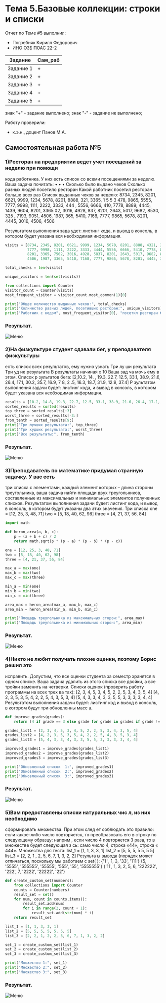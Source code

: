
# Тема 5.Базовые коллекции: строки и списки  
Отчет по Теме #5 выполнил:
- Погребняк Кирилл Федорович
- ИНО ОЗБ ПОАС 22-2

| Задание  | Сам_раб |
| ------ | ------ |
| Задание 1 | + | 
| Задание 2 | + | 
| Задание 3 | + | 
| Задание 4 | + | 
| Задание 5 | + | 

знак "+" - задание выполнено; знак "-" - задание не выполнено;

Работу проверили:
- к.э.н., доцент Панов М.А.

## Самостоятельная работа №5
### 1)Ресторан на предприятии ведет учет посещений за неделю при помощи
кода работника. У них есть список со всеми посещениями за неделю.
Ваша задача почитать:
•
•
•
Сколько было выдано чеков
Сколько разных людей посетило ресторан
Какой работник посетил ресторан больше всех раз
Список выданных чеков за неделю:
8734, 2345, 8201, 6621, 9999, 1234, 5678, 8201, 8888, 321, 3365,
1
5
5
3
478, 9865, 5555, 7777, 9998, 1111, 2222, 3333, 444 , 5556, 6666,
410, 7778, 8889, 4445, 1439, 9604, 8201, 3365 02, 3016, 4928,
837, 8201, 2643, 5017, 9682, 8530, 325 , 7193, 9051, 4506, 1987,
365, 5410, 7168, 7777, 9865, 5678, 8201, 4445, 3016, 4506, 4506

Результатом выполнения зада
удет: листинг кода, и вывод в
консоль, в котором будет указана вся необходимая информация.


```python
visits = [8734, 2345, 8201, 6621, 9999, 1234, 5678, 8201, 8888, 4321, 3365, 1478, 9865, 5555,
          7777, 9998, 1111, 2222, 3333, 4444, 5556, 6666, 5410, 7778, 8889, 4445, 1439, 9604,
          8201, 3365, 7502, 3016, 4928, 5837, 8201, 2643, 5017, 9682, 8530, 3250, 7193, 9051,
          4506, 1987, 3365, 5410, 7168, 7777, 9865, 5678, 8201, 4445, 3016, 4506, 4506]

total_checks = len(visits)

unique_visitors = len(set(visits))

from collections import Counter
visitor_count = Counter(visits)
most_frequent_visitor = visitor_count.most_common(1)[0]

print("Общее количество выданных чеков:", total_checks)
print("Количество разных людей, посетивших ресторан:", unique_visitors)
print("Работник с кодом", most_frequent_visitor[0], "посетил ресторан больше всех раз -", most_frequent_visitor[1], "раз.")

```
### Результат.
![Меню]()

### 2)На физкультуре студент сдавали бег, у преподавателя физкультуры
есть список всех результатов, ему нужно узнать
Три лу ши результата
Три уд ие результата
В результаты начиная с 10
Ваша зад ча мочь ему в этом.
Список р зультатов бега:
[2,10.2, 14. , 19.3, 22.7, 12.5, 33.1, 38.9, 21.6, 26.4, 17.1, 30.2, 35.7, 16.9,
7 8, 2 .5, 16.3, 18.7, 31.9, 12.9, 37.4]
Р зультатом выполнения задачи будет: листинг кода, и вывод в
консоль, в котором будет указана вся необходимая информация.


```python
results = [10.2, 14.8, 19.3, 22.7, 12.5, 33.1, 38.9, 21.6, 26.4, 17.1, 30.2, 35.7, 16.9, 27.8, 24.5, 16.3, 18.7, 31.9, 12.9, 37.4]
sorted_results = sorted(results)
top_three = sorted_results[:3]
worst_three = sorted_results[-3:]
from_tenth = sorted_results[9:]
print("Три лучших результата:", top_three)
print("Три худших результата:", worst_three)
print("Все результаты:", from_tenth)

```
### Результат.
![Меню]()

### 3)Преподаватель по математике придумал странную задачку. У вас есть
три списка с элементами, каждый элемент которых – длина стороны
треугольника, ваша задача найти площади двух треугольников,
составленные из максимальных и минимальных элементов полученных
списков. Результатом выполнения задачи будет: листинг кода, и вывод
в консоль, в котором будут указаны два этих значения.
Три списка
one = [12, 25, 3, 48, 71]
two = [5, 18, 40, 62, 98]
three = [4, 21, 37, 56, 84]



```python
import math

def heron_area(a, b, c):
    p = (a + b + c) / 2
    return math.sqrt(p * (p - a) * (p - b) * (p - c))

one = [12, 25, 3, 48, 71]
two = [5, 18, 40, 62, 98]
three = [4, 21, 37, 56, 84]

max_a = max(one)
max_b = max(two)
max_c = max(three)

min_a = min(one)
min_b = min(two)
min_c = min(three)

area_max = heron_area(max_a, max_b, max_c)
area_min = heron_area(min_a, min_b, min_c)

print("Площадь треугольника из максимальных сторон:", area_max)
print("Площадь треугольника из минимальных сторон:", area_min)


```
### Результат.
![Меню]()

### 4)Никто не любит получать плохие оценки, поэтому Борис решил это
исправить. Допустим, что все оценки студента за семестр хранятся в
одном списке. Ваша задача удалить из этого списка все двойки, а все
тройки заменить на четверки.
Списки оценок (проверить работу программы на всех трех ва
тах):
[2, 3, 4, 5, 3, 4, 5, 2, 2, 5, 3, 4, 3, 5, 4]
[4, 2, 3, 5, 3, 5, 4, 2, 2, 5, 4, 3, 5, 3, 4]
[5, 4, 3, 3, 4, 3, 3, 5, 5, 3, 3, 3, 3, 4, 4]
Результатом выполнения задачи будет: листинг код и вывод в
консоль, в котором будут три обновленны масс а.


```python
def improve_grades(grades):
    return [4 if grade == 3 else grade for grade in grades if grade != 2]

grades_list1 = [2, 3, 4, 5, 3, 4, 5, 2, 2, 5, 3, 4, 3, 5, 4]
grades_list2 = [4, 2, 3, 5, 3, 5, 4, 2, 2, 5, 4, 3, 5, 3, 4]
grades_list3 = [5, 4, 3, 3, 4, 3, 3, 5, 5, 3, 3, 3, 3, 4, 4]

improved_grades1 = improve_grades(grades_list1)
improved_grades2 = improve_grades(grades_list2)
improved_grades3 = improve_grades(grades_list3)

print("Обновленный список  1:", improved_grades1)
print("Обновленный список  2:", improved_grades2)
print("Обновленный список  3:", improved_grades3)

```
### Результат.
![Меню]()

### 5)Вам предоставлены списки натуральных чис л, из них необходимо
сформировать множества. При этом след ет соблюдать это правило:
если какое-либо число повторяется, то преобразовать его в строку по
следующему образцу: наприм , если число 4 повторяется 3 раза, то в
множестве будет следующая з
сь: само число 4, строка «44», строка
«
444».
Множества для теста:
list_1 = [1, 1, 3, 3, 1]
list_2 = [5, 5, 5, 5 5, 5 5]
list_3 = [2, 2, 1 , 2, 5, 6, 7, 1, 3, 2, 2]
Результа ы вывода (порядок может отличаться, поскольку мы работаем
с set( ):
{'1 ', 1, 3, '33', '111'}
{5, '5555', '555555', '55555', '555', '55', '5555555'}
{'11', 1, 3, 2, 5, 6, '222222', '222', 7, '2222', '22222', '22'}


```python
def create_custom_set(numbers):
    from collections import Counter
    counts = Counter(numbers)
    result_set = set()
    for num, count in counts.items():
        result_set.add(num)
        for i in range(2, count + 1):
            result_set.add(str(num) * i)
    return result_set

list_1 = [1, 1, 3, 3, 1]
list_2 = [5, 5, 5, 5, 5, 5, 5]
list_3 = [2, 2, 1, 2, 2, 5, 6, 7, 1, 3, 2, 2]

set_1 = create_custom_set(list_1)
set_2 = create_custom_set(list_2)
set_3 = create_custom_set(list_3)

print("Множество 1:", set_1)
print("Множество 2:", set_2)
print("Множество 3:", set_3)

```
### Результат.
![Меню]()
